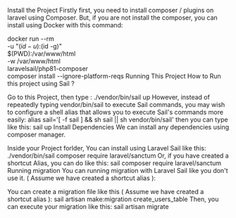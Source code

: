 Install the Project
Firstly first, you need to install composer / plugins on laravel using Composer. But, if you are not install the composer, you can install using Docker with this command:

docker run --rm \
  -u "$(id -u):$(id -g)" \
  $(PWD):/var/www/html  \
  -w /var/www/html \
  laravelsail/php81-composer \
  composer install --ignore-platform-reqs
Running This Project
How to Run this project using Sail ?

Go to this Project, then type :
./vendor/bin/sail up
However, instead of repeatedly typing vendor/bin/sail to execute Sail commands, you may wish to configure a shell alias that allows you to execute Sail's commands more easily:
alias sail='[ -f sail ] && sh sail || sh vendor/bin/sail'
then you can type like this:
sail up
Install Dependencies
We can install any dependencies using composer manager.

Inside your Project forlder, You can install using Laravel Sail like this:
./vendor/bin/sail composer require laravel/sanctum
Or, if you have created a shortcut Alias, you can do like this:
sail composer require laravel/sanctum
Running migration
You can running migration with Laravel Sail like you don't use it. ( Assume we have created a shortcut alias ):

You can create a migration file like this ( Assume we have created a shortcut alias ):
sail artisan make:migration create_users_table
Then, you can execute your migration like this:
sail artisan migrate
